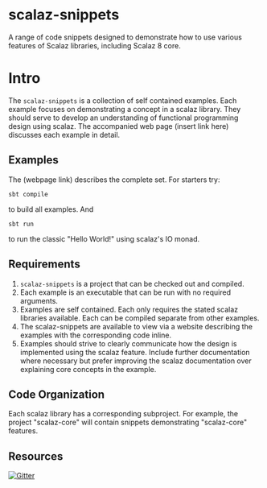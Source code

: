 # scalaz-snippets

A range of code snippets designed to demonstrate how to use various features of Scalaz libraries, including Scalaz 8 core.

# Intro

The `scalaz-snippets` is a collection of self contained examples. Each example focuses on
demonstrating a concept in a scalaz library. They should serve to develop an understanding of
functional programming design using scalaz. The accompanied web page (insert link here) discusses
each example in detail.

## Examples

The (webpage link) describes the complete set. For starters try:

~~~
sbt compile
~~~

to build all examples. And

~~~
sbt run
~~~

to run the classic "Hello World!" using scalaz's IO monad.

## Requirements

1. `scalaz-snippets` is a project that can be checked out and compiled.
2. Each example is an executable that can be run with no required arguments.
2. Examples are self contained. Each only requires the stated scalaz libraries available. Each can be
   compiled separate from other examples.
3. The scalaz-snippets are available to view via a website describing the examples with the
   corresponding code inline.
4. Examples should strive to clearly communicate how the design is implemented using the scalaz
   feature. Include further documentation where necessary but prefer improving the scalaz
   documentation over explaining core concepts in the example.

## Code Organization

Each scalaz library has a corresponding subproject. For example, the project "scalaz-core" will
contain snippets demonstrating "scalaz-core" features.

## Resources

[![Gitter](https://badges.gitter.im/scalaz/scalaz-snippets.svg)](https://gitter.im/scalaz/scalaz-snippets?utm_source=badge&utm_medium=badge&utm_campaign=pr-badge&utm_content=badge)
